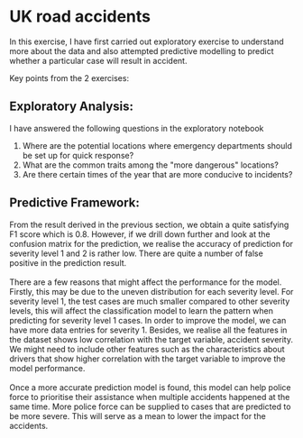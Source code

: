 # UK road accidents

In this exercise, I have first carried out exploratory exercise to understand more about the data and also attempted 
predictive modelling to predict whether a particular case will result in accident.

Key points from the 2 exercises:

## Exploratory Analysis:
I have answered the following questions in the exploratory notebook
1. Where are the potential locations where emergency departments should be set up for quick response?
2. What are the common traits among the "more dangerous" locations?
3. Are there certain times of the year that are more conducive to incidents?

## Predictive Framework:
<div class="alert alert-block alert-info">
From the result derived in the previous section, we obtain a quite satisfying F1 score which is 0.8. However, if we drill down further and look at the confusion matrix for the prediction, we realise the accuracy of prediction for severity level 1 and 2 is rather low. There are quite a number of false positive in the prediction result. 
<br>
<br>
There are a few reasons that might affect the performance for the model. Firstly, this may be due to the uneven distribution for each severity level. For severity level 1, the test cases are much smaller compared to other severity levels, this will affect the classification model to learn the pattern when predicting for severity level 1 cases. In order to improve the model, we can have more data entries for severity 1. Besides, we realise all the features in the dataset shows low correlation with the target variable, accident severity. We might need to include other features such as the characteristics about drivers that show higher correlation with the target variable to improve the model performance. 
<br>
<br>
Once a more accurate prediction model is found, this model can help police force to prioritise their assistance when multiple accidents happened at the same time. More police force can be supplied to cases that are predicted to be more severe. This will serve as a mean to lower the impact for the accidents.
